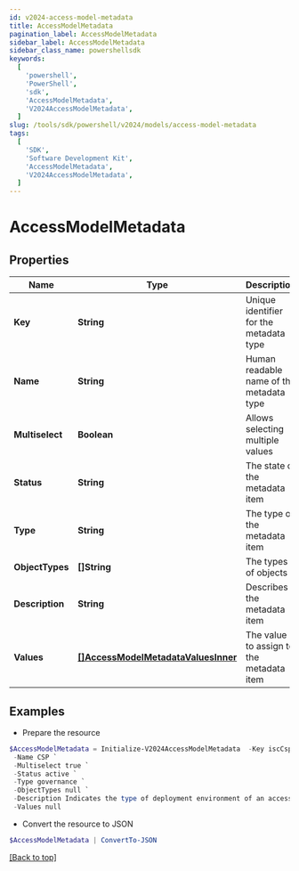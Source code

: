 ```yaml
---
id: v2024-access-model-metadata
title: AccessModelMetadata
pagination_label: AccessModelMetadata
sidebar_label: AccessModelMetadata
sidebar_class_name: powershellsdk
keywords:
  [
    'powershell',
    'PowerShell',
    'sdk',
    'AccessModelMetadata',
    'V2024AccessModelMetadata',
  ]
slug: /tools/sdk/powershell/v2024/models/access-model-metadata
tags:
  [
    'SDK',
    'Software Development Kit',
    'AccessModelMetadata',
    'V2024AccessModelMetadata',
  ]
---
```


# AccessModelMetadata

## Properties

| Name | Type | Description | Notes |
| --- | --- | --- | --- |
| **Key** | **String** | Unique identifier for the metadata type | [optional] |
| **Name** | **String** | Human readable name of the metadata type | [optional] |
| **Multiselect** | **Boolean** | Allows selecting multiple values | [optional] [default to $false] |
| **Status** | **String** | The state of the metadata item | [optional] |
| **Type** | **String** | The type of the metadata item | [optional] |
| **ObjectTypes** | **[]String** | The types of objects | [optional] |
| **Description** | **String** | Describes the metadata item | [optional] |
| **Values** | [**[]AccessModelMetadataValuesInner**](access-model-metadata-values-inner) | The value to assign to the metadata item | [optional] |

## Examples

- Prepare the resource

```powershell
$AccessModelMetadata = Initialize-V2024AccessModelMetadata  -Key iscCsp `
 -Name CSP `
 -Multiselect true `
 -Status active `
 -Type governance `
 -ObjectTypes null `
 -Description Indicates the type of deployment environment of an access item. `
 -Values null
```

- Convert the resource to JSON

```powershell
$AccessModelMetadata | ConvertTo-JSON
```

[[Back to top]](#)
